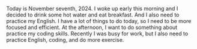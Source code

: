 Today is November seventh, 2024. I woke up early this morning and I decided to drink some hot water and eat breakfast. And I also need to practice my English. I have a lot of things to do today, so I need to be more focused and efficient. At the afternoon, I want to do something about practice my coding skills. Recently I was busy for work, but I also need to practice English, coding, and do more exercise.